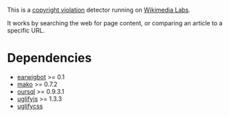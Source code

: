 This is a [copyright violation](https://en.wikipedia.org/wiki/WP:COPYVIO)
detector running on [Wikimedia Labs](https://tools.wmflabs.org/copyvios).

It works by searching the web for page content, or comparing an article to a
specific URL.

Dependencies
============

* [earwigbot](https://github.com/earwig/earwigbot) >= 0.1
* [mako](http://www.makotemplates.org/) >= 0.7.2
* [oursql](http://packages.python.org/oursql/) >= 0.9.3.1
* [uglifyjs](https://github.com/mishoo/UglifyJS/) >= 1.3.3
* [uglifycss](https://github.com/fmarcia/UglifyCSS/)
